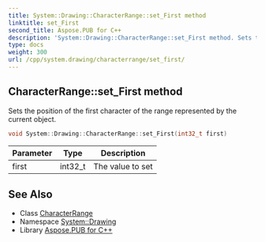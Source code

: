 ```yaml
---
title: System::Drawing::CharacterRange::set_First method
linktitle: set_First
second_title: Aspose.PUB for C++
description: 'System::Drawing::CharacterRange::set_First method. Sets the position of the first character of the range represented by the current object in C++.'
type: docs
weight: 300
url: /cpp/system.drawing/characterrange/set_first/
---
```

## CharacterRange::set_First method


Sets the position of the first character of the range represented by the current object.

```cpp
void System::Drawing::CharacterRange::set_First(int32_t first)
```


| Parameter | Type | Description |
| --- | --- | --- |
| first | int32_t | The value to set |

## See Also

* Class [CharacterRange](../)
* Namespace [System::Drawing](../../)
* Library [Aspose.PUB for C++](../../../)
